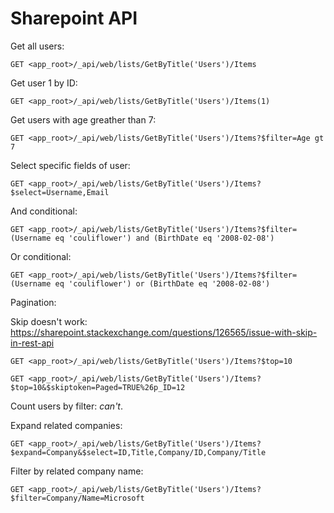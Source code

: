 # Sharepoint API

Get all users:

```
GET <app_root>/_api/web/lists/GetByTitle('Users')/Items
```

Get user 1 by ID:

```
GET <app_root>/_api/web/lists/GetByTitle('Users')/Items(1)
```

Get users with age greather than 7:

```
GET <app_root>/_api/web/lists/GetByTitle('Users')/Items?$filter=Age gt 7
```

Select specific fields of user:

```
GET <app_root>/_api/web/lists/GetByTitle('Users')/Items?$select=Username,Email
```

And conditional:

```
GET <app_root>/_api/web/lists/GetByTitle('Users')/Items?$filter=(Username eq 'couliflower') and (BirthDate eq '2008-02-08')
```

Or conditional:

```
GET <app_root>/_api/web/lists/GetByTitle('Users')/Items?$filter=(Username eq 'couliflower') or (BirthDate eq '2008-02-08')
```

Pagination:

Skip doesn't work: https://sharepoint.stackexchange.com/questions/126565/issue-with-skip-in-rest-api

```
GET <app_root>/_api/web/lists/GetByTitle('Users')/Items?$top=10
```

```
GET <app_root>/_api/web/lists/GetByTitle('Users')/Items?$top=10&$skiptoken=Paged=TRUE%26p_ID=12
```

Count users by filter: *can't*.

Expand related companies:

```
GET <app_root>/_api/web/lists/GetByTitle('Users')/Items?$expand=Company&$select=ID,Title,Company/ID,Company/Title
```

Filter by related company name:

```
GET <app_root>/_api/web/lists/GetByTitle('Users')/Items?$filter=Company/Name=Microsoft
```